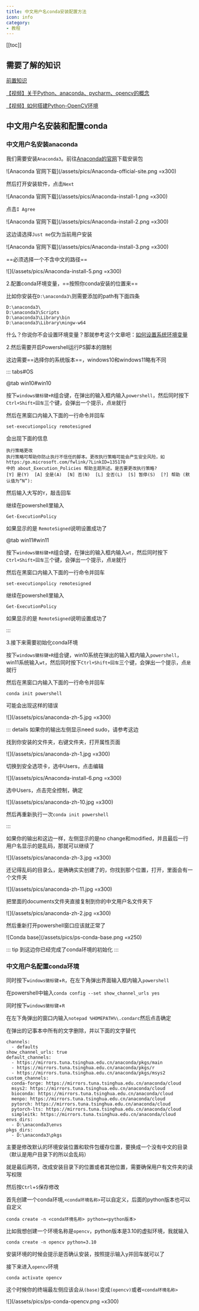 ```yaml
---
title: 中文用户名conda安装配置方法
icon: info
category:
- 教程
---
```


[[toc]]

## 需要了解的知识

[前置知识](intro-preknowledge)
<!-- 
[CV文档(没建好)]()

[如何搭建单片机编译环境(MDK)(没建好)]() -->

[【视频】关于Python、anaconda、pycharm、opencv的概念](https://cloud.lwqwq.com/s/vdoUQ/video?name=%E5%AD%A6%E9%95%BF%E8%AE%B2python%EF%BC%8Cpycharm%EF%BC%8Copencv%E6%A6%82%E5%BF%B5%E8%AE%B2%E8%A7%A3_x264.mp4&share_path=%2F%E8%A7%86%E9%A2%91%E8%B5%84%E6%BA%90%2F%E5%AD%A6%E9%95%BF%E8%AE%B2python%EF%BC%8Cpycharm%EF%BC%8Copencv%E6%A6%82%E5%BF%B5%E8%AE%B2%E8%A7%A3_x264.mp4)

[【视频】如何搭建Python-OpenCV环境](https://cloud.lwqwq.com/s/vdoUQ/video?name=opencv%E9%85%8D%E7%BD%AE%E6%96%B9%E6%B3%95_x264.mp4&share_path=%2F%E8%A7%86%E9%A2%91%E8%B5%84%E6%BA%90%2Fopencv%E9%85%8D%E7%BD%AE%E6%96%B9%E6%B3%95_x264.mp4)

## 中文用户名安装和配置conda

### 中文用户名安装anaconda

我们需要安装`Anaconda3`。前往[Anaconda的官网](https://www.anaconda.com/)下载安装包

![Anaconda 官网下载](/assets/pics/Anaconda-official-site.png =x300)

然后打开安装软件，点击`Next`

![Anaconda 官网下载](/assets/pics/Anaconda-install-1.png =x300)

点击`I Agree`

![Anaconda 官网下载](/assets/pics/Anaconda-install-2.png =x300)

这边请选择`Just me`仅为当前用户安装

![Anaconda 官网下载](/assets/pics/Anaconda-install-3.png =x300)

==必须选择一个不含中文的路径==

![](/assets/pics/Anaconda-install-5.png =x300)

2.配置conda环境变量，==按照你conda安装的位置来==

比如你安装在`D:\anaconda3\`则需要添加的path有下面四条

```commandline
D:\anaconda3\
D:\anaconda3\Scripts
D:\anaconda3\Library\bin
D:\anaconda3\Library\mingw-w64
```

什么？你说你不会设置环境变量？那就参考这个文章吧：[如何设置系统环境变量](guide-how-to-set-path-win)

2.然后需要开启Powershell运行PS脚本的限制

这边需要==选择你的系统版本==，windows10和windows11略有不同

::: tabs#OS

@tab win10#win10

按下`windows徽标键+R`组合键，在弹出的输入框内输入`powershell`，然后同时按下`Ctrl+Shift+回车`三个键，会弹出一个提示，点`是`就行

然后在黑窗口内输入下面的一行命令并回车

```commandline
set-executionpolicy remotesigned
```

会出现下面的信息

```commandline
执行策略更改
执行策略可帮助你防止执行不信任的脚本。更改执行策略可能会产生安全风险，如 https:/go.microsoft.com/fwlink/?LinkID=135170
中的 about_Execution_Policies 帮助主题所述。是否要更改执行策略?
[Y] 是(Y)  [A] 全是(A)  [N] 否(N)  [L] 全否(L)  [S] 暂停(S)  [?] 帮助 (默认值为“N”):
```

然后输入大写的`Y`，敲击回车

继续在powershell里输入

```commandline
Get-ExecutionPolicy
```

如果显示的是 `RemoteSigned`说明设置成功了

@tab win11#win11

按下`windows徽标键+R`组合键，在弹出的输入框内输入`wt`，然后同时按下`Ctrl+Shift+回车`三个键，会弹出一个提示，点`是`就行

然后在黑窗口内输入下面的一行命令并回车

```commandline
set-executionpolicy remotesigned
```

继续在powershell里输入

```commandline
Get-ExecutionPolicy
```

如果显示的是 `RemoteSigned`说明设置成功了

:::

3.接下来需要初始化conda环境

按下`windows徽标键+R`组合键，win10系统在弹出的输入框内输入`powershell`，win11系统输入`wt`，然后同时按下`Ctrl+Shift+回车`三个键，会弹出一个提示，点`是`就行

然后在黑窗口内输入下面的一行命令并回车

```commandline
conda init powershell
```

可能会出现这样的错误

![](/assets/pics/anaconda-zh-5.jpg =x300)

::: details 如果你的输出左侧显示need sudo，请参考这边

找到你安装的文件夹，右键文件夹，打开属性页面

![](/assets/pics/anaconda-zh-1.jpg =x300)

切换到安全选项卡，选中Users，点击编辑

![](/assets/pics/Anaconda-install-6.png =x300)

选中Users，点击完全控制，确定

![](/assets/pics/anaconda-zh-10.jpg =x300)

然后再重新执行一次`conda init powershell`

:::

如果你的输出和这边一样，左侧显示的是no change和modified，并且最后一行用户名显示的是乱码，那就可以继续了

![](/assets/pics/anaconda-zh-3.jpg =x300)

还记得乱码的目录么，是确确实实创建了的，你找到那个位置，打开，里面会有一个文件夹

![](/assets/pics/anaconda-zh-11.jpg =x300)

把里面的documents文件夹直接复制到你的中文用户名文件夹下

![](/assets/pics/anaconda-zh-2.jpg =x300)

然后重新打开powershell窗口应该就正常了

![Conda base](/assets/pics/ps-conda-base.png =x250)

::: tip
到这边你已经完成了conda环境的初始化
:::

### 中文用户名配置conda环境

同时按下`windows徽标键`+`R`，在左下角弹出界面输入框内输入`powershell`

在powershell中输入`conda config --set show_channel_urls yes`

同时按下`windows徽标键`+`R`

在左下角弹出的窗口内输入`notepad %HOMEPATH%\.condarc`然后点击确定

在弹出的记事本中所有的文字删除，并以下面的文字替代

```text
channels:
  - defaults
show_channel_urls: true
default_channels:
  - https://mirrors.tuna.tsinghua.edu.cn/anaconda/pkgs/main
  - https://mirrors.tuna.tsinghua.edu.cn/anaconda/pkgs/r
  - https://mirrors.tuna.tsinghua.edu.cn/anaconda/pkgs/msys2
custom_channels:
  conda-forge: https://mirrors.tuna.tsinghua.edu.cn/anaconda/cloud
  msys2: https://mirrors.tuna.tsinghua.edu.cn/anaconda/cloud
  bioconda: https://mirrors.tuna.tsinghua.edu.cn/anaconda/cloud
  menpo: https://mirrors.tuna.tsinghua.edu.cn/anaconda/cloud
  pytorch: https://mirrors.tuna.tsinghua.edu.cn/anaconda/cloud
  pytorch-lts: https://mirrors.tuna.tsinghua.edu.cn/anaconda/cloud
  simpleitk: https://mirrors.tuna.tsinghua.edu.cn/anaconda/cloud
envs_dirs:
  - D:\anaconda3\envs
pkgs_dirs:
  - D:\anaconda3\pkgs
```

主要是修改默认的环境安装位置和软件包缓存位置，要换成一个没有中文的目录（默认是用户目录下的所以会乱码）

就是最后两项，改成安装目录下的位置或者其他位置，需要确保用户有文件夹的读写权限

然后按`Ctrl`+`S`保存修改

首先创建一个conda环境,`<conda环境名称>`可以自定义，后面的python版本也可以自定义

```commandline
conda create -n <conda环境名称> python=<python版本>
```

比如我想创建一个环境名称是`opencv`，python版本是3.10的虚拟环境，我就输入

```commandline
conda create -n opencv python=3.10
```

安装环境的时候会提示是否确认安装，按照提示输入y并回车就可以了

接下来进入`opencv`环境

```commandline
conda activate opencv
```

这个时候你的终端最左侧应该会从`(base)`变成`(opencv)`或者`<conda环境名称>`

![](/assets/pics/ps-conda-opencv.png =x300)
